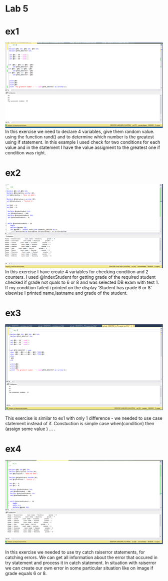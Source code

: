 # Lab 5

# ex1
![Alt text](https://github.com/FreakishNature/DB/blob/master/lab5/screenshots/ex1.PNG)
In this exercise we need to declare 4 variables, give them random value. using the function rand() and to determine which number is the greatest using if statement. In this example I used check for two conditions for each value and in the statement I have the value assigment to the greatest one if condition was right.

# ex2
![Alt text](https://github.com/FreakishNature/DB/blob/master/lab5/screenshots/ex2.PNG)
In this exercise I have create 4 variables for checking condition and 2 counters. I used @indexStudent for getting grade of the required student checked if grade not quals to 6 or 8 and was selected DB exam with test 1. If my condition failed i printed on the display 'Student has grade 6 or 8' elsewise I printed name,lastname and grade of the student. 

# ex3
![Alt text](https://github.com/FreakishNature/DB/blob/master/lab5/screenshots/ex3.PNG)

This exercise is similar to ex1 with only 1 difference - we needed to use case statement instead of if. Constuction is simple case when(condition) then (assign some value ) ... .


# ex4
![Alt text](https://github.com/FreakishNature/DB/blob/master/lab5/screenshots/ex4.PNG)

In this exercise we needed to use try catch raiserror statements, for catching errors. We can get all information about the error that occured in try statement and process it in catch statement. In situation with raiserror we can create our own error in some particular situation like on image if grade equals 6 or 8.
